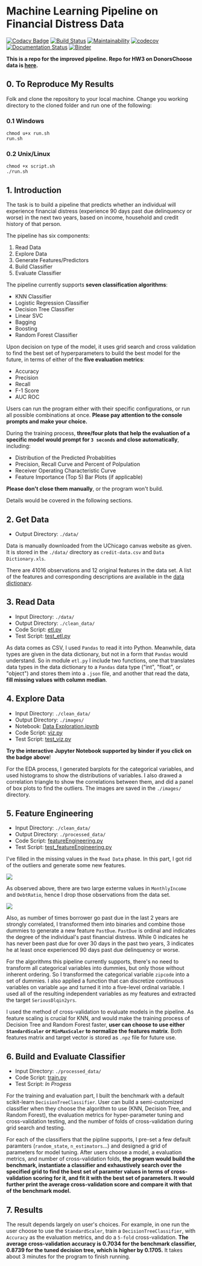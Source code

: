 # Machine Learning Pipeline on Financial Distress Data

[![Codacy Badge](https://api.codacy.com/project/badge/Grade/9012ccbbd6e64987807a44a0f828e33b)](https://app.codacy.com/app/kunyuhe/ML-Pipeline-on-Financial-Distress-Data?utm_source=github.com&utm_medium=referral&utm_content=KunyuHe/ML-Pipeline-on-Financial-Distress-Data&utm_campaign=Badge_Grade_Dashboard)
[![Build Status](https://travis-ci.com/KunyuHe/ML-Pipeline-on-Financial-Distress-Data.svg?branch=master)](https://travis-ci.com/KunyuHe/ML-Pipeline-on-Financial-Distress-Data)
[![Maintainability](https://api.codeclimate.com/v1/badges/d9e3f244250a2f44e012/maintainability)](https://codeclimate.com/github/KunyuHe/ML-Pipeline-on-Financial-Distress-Data/maintainability)
[![codecov](https://codecov.io/gh/KunyuHe/ML-Pipeline-on-Financial-Distress-Data/branch/master/graph/badge.svg)](https://codecov.io/gh/KunyuHe/ML-Pipeline-on-Financial-Distress-Data)
[![Documentation Status](https://readthedocs.org/projects/pydocstyle/badge/?version=stable)](http://www.pydocstyle.org/en/stable/?badge=stable)
[![Binder](https://mybinder.org/badge_logo.svg)](https://mybinder.org/v2/gh/KunyuHe/ML-Pipeline-on-Financial-Distress-Data/master?filepath=.%2FEDA%2FData%20Exploration.ipynb)

**This is a repo for the improved pipeline. Repo for HW3 on DonorsChoose data is [here](https://github.com/KunyuHe/ML-Pipeline-for-Crowdfunding-Project-Outcome-Prediction).**

## 0. To Reproduce My Results

Folk and clone the repository to your local machine. Change you working directory to the cloned folder and run one of the following:

### 0.1 Windows

```console
chmod u+x run.sh
run.sh
```

### 0.2 Unix/Linux

```console
chmod +x script.sh
./run.sh
```

## 1. Introduction

The task is to build a pipeline that predicts whether an individual will experience financial distress (experience 90 days past due delinquency or worse) in the next two years, based on income, household and credit history of that person.

The pipeline has six components:

1.  Read Data
2.  Explore Data
3.  Generate Features/Predictors
4.  Build Classifier
5.  Evaluate Classifier

The pipeline currently supports **seven classification algorithms**:

*   KNN Classifier
*   Logistic Regression Classifier
*   Decision Tree Classifier
*   Linear SVC
*   Bagging
*   Boosting
*   Random Forest Classifier

Upon decision on type of the model, it uses grid search and cross validation to find the best set of hyperparameters to build the best model for the future, in terms of either of the **five evaluation metrics**:

*   Accuracy
*   Precision
*   Recall
*   F-1 Score
*   AUC ROC

Users can run the program either with their specific configurations, or run all possible combinations at once. **Please pay attention to the console prompts and make your choice.**

During the training process, **three/four plots that help the evaluation of a specific model would prompt for `3 seconds` and close automatically**, including:

*   Distribution of the Predicted Probablities
*   Precision, Recall Curve and Percent of Polpulation
*   Receiver Operating Characteristic Curve
*   Feature Importance (Top 5) Bar Plots (if applicable)

**Please don't close them manually**, or the program won't build.

Details would be covered in the following sections.

## 2. Get Data

*   Output Directory: `./data/`

Data is manually downloaded from the UChicago canvas website as given. It is stored in the `./data/` directory as `credit-data.csv` and `Data Dictionary.xls`.

There are 41016 observations and 12 original features in the data set. A list of the features and corresponding descriptions are available in the [data dictionary](https://github.com/KunyuHe/ML-Pipeline-on-Financial-Distress-Data/blob/master/data/Data%20Dictionary.xls?raw=true).

## 3. Read Data

*   Input Directory: `./data/`
*   Output Directory: `./clean_data/`
*   Code Script: [etl.py](https://github.com/KunyuHe/ML-Pipeline-on-Financial-Distress-Data/blob/master/etl.py)
*   Test Script: [test_etl.py](https://github.com/KunyuHe/ML-Pipeline-on-Financial-Distress-Data/blob/master/test_etl.py)

As data comes as CSV, I used `Pandas` to read it into Python. Meanwhile, data types are given in the data dictionary, but not in a form that `Pandas` would understand. So in module `etl.py` I include two functions, one that translates data types in the data dictionary to a `Pandas` data type ("int", "float", or "object") and stores them into a `.json` file, and another that read the data, **fill missing values with column median**.

## 4. Explore Data

*   Input Directory: `./clean_data/`
*   Output Directory: `./images/`
*   Notebook: [Data Exploration.ipynb](https://mybinder.org/v2/gh/KunyuHe/ML-Pipeline-on-Financial-Distress-Data/master?filepath=.%2FEDA%2FData%20Exploration.ipynb)
*   Code Script: [viz.py](https://github.com/KunyuHe/ML-Pipeline-on-Financial-Distress-Data/blob/master/viz.py)
*   Test Script: [test_viz.py](https://github.com/KunyuHe/ML-Pipeline-on-Financial-Distress-Data/blob/master/test_viz.py)

**Try the interactive Jupyter Notebook supported by binder if you click on the badge above**!

For the EDA process, I generated barplots for the categorical variables, and used histograms to show the distributions of variables. I also drawed a correlation triangle to show the correlations between them, and did a panel of box plots to find the outliers. The images are saved in the `./images/` directory.

## 5. Feature Engineering

*   Input Directory: `./clean_data/`
*   Output Directory: `./processed_data/`
*   Code Script: [featureEngineering.py](https://github.com/KunyuHe/ML-Pipeline-on-Financial-Distress-Data/blob/master/featureEngineering.py)
*   Test Script: [test_featureEngineering.py](https://github.com/KunyuHe/ML-Pipeline-on-Financial-Distress-Data/blob/master/test_featureEngineering.py)

I've filled in the missing values in the `Read Data` phase. In this part, I got rid of the outliers and generate some new features.

![](https://github.com/KunyuHe/ML-Pipeline-on-Financial-Distress-Data/blob/master/EDA/images/figure-3.png)

As observed above, there are two large exterme values in `MonthlyIncome` and `DebtRatio`, hence I drop those observations from the data set.

![](https://github.com/KunyuHe/ML-Pipeline-on-Financial-Distress-Data/blob/master/EDA/images/figure-2.png)

Also, as number of times borrower go past due in the last 2 years are strongly correlated, I transformed them into binaries and combine those dummies to generate a new feature `PastDue`. `PastDue` is ordinal and indicates the degree of the individual's past financial distress. While 0 indicates he has never been past due for over 30 days in the past two years, 3 indicates he at least once experienced 90 days past due delinquency or worse.

For the algorithms this pipeline currently supports, there's no need to transform all categorical variables into dummies, but only those without inherent ordering. So I transformed the categorical variable `zipcode` into a set of dummies. I also applied a function that can discretize continuous variables on variable `age` and turned it into a five-level ordinal variable. I used all of the resulting independent variables as my features and extracted the target `SeriousDlqin2yrs`.

I used the method of cross-validation to evaluate models in the pipeline. As feature scaling is crucial for KNN, and would make the training process of Decision Tree and Random Forest faster, **user can choose to use either `StandardScaler` or `MinMaxScaler` to normalize the features matrix**. Both features matrix and target vector is stored as `.npz` file for future use.

## 6. Build and Evaluate Classifier

*   Input Directory: `./processed_data/`
*   Code Script: [train.py](https://github.com/KunyuHe/ML-Pipeline-on-Financial-Distress-Data/blob/master/train.py)
*   Test Script: *In Progess*

For the training and evaluation part, I built the benchmark with a default scikit-learn `DecisionTreeClassifier`. User can build a semi-customized classifier when they choose the algorithm to use (KNN, Decision Tree, and Random Forest), the evaluation metrics for hyper-parameter tuning and cross-validation testing, and the number of folds of cross-validation during grid search and testing.

For each of the classifiers that the pipline supports, I pre-set a few default paramters (`random_state`, `n_estimators`...) and designed a grid of parameters for model tuning. After users choose a model, a evaluation metrics, and number of cross-validation folds, **the program would build the benchmark, instantiate a classifier and exhaustively search over the specified grid to find the best set of paramter values in terms of cross-validation scoring for it, and fit it with the best set of parameters. It would further print the average cross-validation score and compare it with that of the benchmark model.**

## 7. Results

The result depends largely on user's choices. For example, in one run the user choose to use the `StandardScaler`, train a `DecisionTreeClassifier`, with `Accuracy` as the evaluation metrics, and do a `5-fold` cross-validation. **The average cross-validation accuracy is 0.7034 for the benchmark classifier, 0.8739 for the tuned decision tree, which is higher by 0.1705.** It takes about 3 minutes for the program to finish running.
